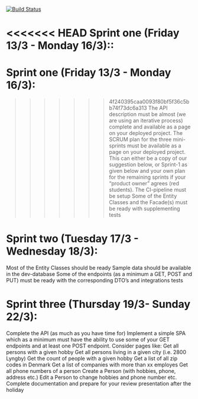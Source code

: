[![Build Status](https://travis-ci.org/Gold-ish/CA2.svg?branch=master)](https://travis-ci.org/Gold-ish/CA2)

<<<<<<< HEAD
Sprint one (Friday 13/3 - Monday 16/3)::
=======
# Sprint one (Friday 13/3 - Monday 16/3): 

>>>>>>> 4f240395caa0093f80bf5f36c5bb74f73dc6a313
The API description must be almost (we are using an iterative process) complete and available as a page on your deployed project.
The SCRUM plan for the three mini-sprints must be available as a page on your deployed project. This can either be a copy of our suggestion below, or Sprint-1 as given below and your own plan for the remaining sprints if your “product owner” agrees (red students).
The CI-pipeline must be setup
Some of the Entity Classes and the Facade(s) must be ready with supplementing tests

# Sprint two (Tuesday 17/3 - Wednesday 18/3):

Most of the Entity Classes should be ready
Sample data should be available in the dev-database
Some of the endpoints (as a minimum a GET, POST and PUT) must be ready with the corresponding DTO’s and integrations tests

# Sprint three (Thursday 19/3- Sunday 22/3):

Complete the API (as much as you have time for)
Implement a simple SPA which as a minimum must have the ability to use some of your GET endpoints and at least one POST endpoint. Consider pages like:
Get all persons with a given hobby
Get all persons living in a given city (i.e. 2800 Lyngby)
Get the count of people with a given hobby
Get a list of all zip codes in Denmark
Get a list of companies with more than xx employes
Get all phone numbers of a person
Create a Person (with hobbies, phone, address etc.)
Edit a Person to change hobbies and phone number etc.
Complete documentation and prepare for your review presentation after the holiday
    
